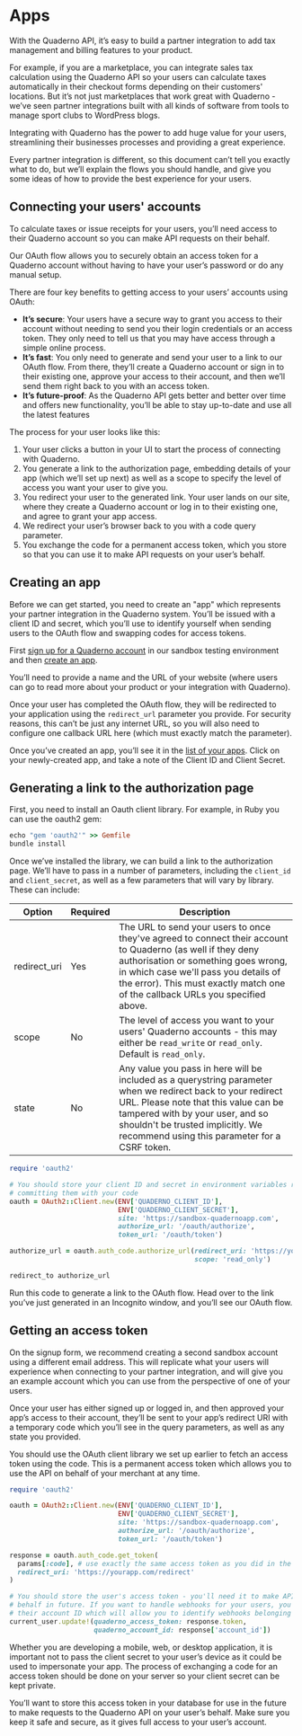 # Apps

With the Quaderno API, it’s easy to build a partner integration to add tax management and billing features to your product.

For example, if you are a marketplace, you can integrate sales tax calculation using the Quaderno API so your users can calculate taxes automatically in their checkout forms depending on their customers' locations. But it’s not just marketplaces that work great with Quaderno - we’ve seen partner integrations built with all kinds of software from tools to manage sport clubs to WordPress blogs.

Integrating with Quaderno has the power to add huge value for your users, streamlining their businesses processes and providing a great experience.

Every partner integration is different, so this document can’t tell you exactly what to do, but we’ll explain the flows you should handle, and give you some ideas of how to provide the best experience for your users.

## Connecting your users' accounts

To calculate taxes or issue receipts for your users, you’ll need access to their Quaderno account so you can make API requests on their behalf.

Our OAuth flow allows you to securely obtain an access token for a Quaderno account without having to have your user’s password or do any manual setup.

There are four key benefits to getting access to your users’ accounts using OAuth:

- **It’s secure**: Your users have a secure way to grant you access to their account without needing to send you their login credentials or an access token. They only need to tell us that you may have access through a simple online process.
- **It’s fast**: You only need to generate and send your user to a link to our OAuth flow. From there, they’ll create a Quaderno account or sign in to their existing one, approve your access to their account, and then we’ll send them right back to you with an access token.
- **It’s future-proof**: As the Quaderno API gets better and better over time and offers new functionality, you’ll be able to stay up-to-date and use all the latest features

The process for your user looks like this:

1. Your user clicks a button in your UI to start the process of connecting with Quaderno.
2. You generate a link to the authorization page, embedding details of your app (which we’ll set up next) as well as a scope to specify the level of access you want your user to give you.
3. You redirect your user to the generated link. Your user lands on our site, where they create a Quaderno account or log in to their existing one, and agree to grant your app access.
4. We redirect your user’s browser back to you with a code query parameter.
5. You exchange the code for a permanent access token, which you store so that you can use it to make API requests on your user’s behalf.

## Creating an app

Before we can get started, you need to create an "app" which represents your partner integration in the Quaderno system. You’ll be issued with a client ID and secret, which you’ll use to identify yourself when sending users to the OAuth flow and swapping codes for access tokens.

First [sign up for a Quaderno account](https://sandbox-quadernoapp.com/signup) in our sandbox testing environment and then [create an app](https://sandbox-quadernoapp.com/oauth/applications/new).

You’ll need to provide a name and the URL of your website (where users can go to read more about your product or your integration with Quaderno). 

Once your user has completed the OAuth flow, they will be redirected to your application using the `redirect_url` parameter you provide. For security reasons, this can’t be just any internet URL, so you will also need to configure one callback URL here (which must exactly match the parameter). 

Once you’ve created an app, you’ll see it in the [list of your apps](https://sandbox-quadernoapp.com/oauth/applications). Click on your newly-created app, and take a note of the Client ID and Client Secret.

## Generating a link to the authorization page

First, you need to install an Oauth client library. For example, in Ruby you can use the oauth2 gem:

<div class="center-column"></div>

```ruby
echo "gem 'oauth2'" >> Gemfile
bundle install
```

Once we’ve installed the library, we can build a link to the authorization page. We’ll have to pass in a number of parameters, including the `client_id` and `client_secret`, as well as a few parameters that will vary by library. These can include:

Option             | Required | Description
-------------------|----------|---------------------------------------------------------
redirect_uri       | Yes      | The URL to send your users to once they've agreed to connect their account to Quaderno (as well if they deny authorisation or something goes wrong, in which case we'll pass you details of the error). This must exactly match one of the callback URLs you specified above.
scope              | No      | The level of access you want to your users' Quaderno accounts - this may either be `read_write` or `read_only`. Default is `read_only`. 
state              | No       | Any value you pass in here will be included as a querystring parameter when we redirect back to your redirect URL. Please note that this value can be tampered with by your user, and so shouldn't be trusted implicitly. We recommend using this parameter for a CSRF token.

<div class="center-column"></div>

```ruby
require 'oauth2'

# You should store your client ID and secret in environment variables rather than
# committing them with your code
oauth = OAuth2::Client.new(ENV['QUADERNO_CLIENT_ID'],
                           ENV['QUADERNO_CLIENT_SECRET'],
                           site: 'https://sandbox-quadernoapp.com',
                           authorize_url: '/oauth/authorize',
                           token_url: '/oauth/token')

authorize_url = oauth.auth_code.authorize_url(redirect_uri: 'https://yourapp.com/redirect', 
                                              scope: 'read_only')

redirect_to authorize_url
```

Run this code to generate a link to the OAuth flow. Head over to the link you’ve just generated in an Incognito window, and you’ll see our OAuth flow.

## Getting an access token 

On the signup form, we recommend creating a second sandbox account using a different email address. This will replicate what your users will experience when connecting to your partner integration, and will give you an example account which you can use from the perspective of one of your users.

Once your user has either signed up or logged in, and then approved your app’s access to their account, they’ll be sent to your app’s redirect URI with a temporary code which you’ll see in the query parameters, as well as any state you provided.

You should use the OAuth client library we set up earlier to fetch an access token using the code. This is a permanent access token which allows you to use the API on behalf of your merchant at any time.

<div class="center-column"></div>

```ruby
require 'oauth2'

oauth = OAuth2::Client.new(ENV['QUADERNO_CLIENT_ID'],
                           ENV['QUADERNO_CLIENT_SECRET'],
                           site: 'https://sandbox-quadernoapp.com',
                           authorize_url: '/oauth/authorize',
                           token_url: '/oauth/token')

response = oauth.auth_code.get_token(
  params[:code], # use exactly the same access token as you did in the last step
  redirect_uri: 'https://yourapp.com/redirect'
)

# You should store the user's access token - you'll need it to make API requests on their
# behalf in future. If you want to handle webhooks for your users, you should also store
# their account ID which will allow you to identify webhooks belonging to them.
current_user.update!(quaderno_access_token: response.token,
                     quaderno_account_id: response['account_id'])
```

Whether you are developing a mobile, web, or desktop application, it is important not to pass the client secret to your user’s device as it could be used to impersonate your app. The process of exchanging a code for an access token should be done on your server so your client secret can be kept private.

You’ll want to store this access token in your database for use in the future to make requests to the Quaderno API on your user’s behalf. Make sure you keep it safe and secure, as it gives full access to your user’s account.

